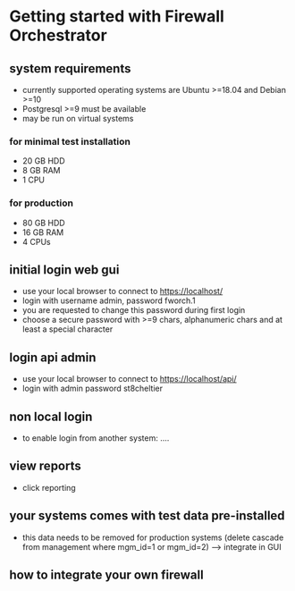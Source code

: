 # Getting started with Firewall Orchestrator

## system requirements
- currently supported operating systems are Ubuntu >=18.04 and Debian >=10
- Postgresql >=9 must be available
- may be run on virtual systems

### for minimal test installation
- 20 GB HDD
- 8 GB RAM
- 1 CPU

### for production
- 80 GB HDD
- 16 GB RAM
- 4 CPUs

## initial login web gui

- use your local browser to connect to [https://localhost/](https://localhost)
- login with username admin, password fworch.1
- you are requested to change this password during first login
- choose a secure password with >=9 chars, alphanumeric chars and at least a special character

## login api admin

- use your local browser to connect to <https://localhost/api/>
- login with admin password st8cheltier

## non local login

- to enable login from another system: ....

## view reports

- click reporting

## your systems comes with test data pre-installed

- this data needs to be removed for production systems (delete cascade from management where mgm_id=1 or mgm_id=2) --> integrate in GUI

## how to integrate your own firewall
